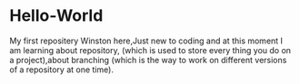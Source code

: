 # Hello-World
My first repositery
Winston here,Just new to coding and at this moment I am learning about repository, (which is used to store every thing you do on a project),about branching (which is the way to work on different versions of a repository at one time). 
